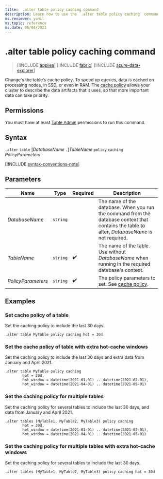 ```yaml
---
title:  .alter table policy caching command
description: Learn how to use the `.alter table policy caching` command to change the table's cache policy.
ms.reviewer: yonil
ms.topic: reference
ms.date: 06/04/2023
---
```

# .alter table policy caching command

> [!INCLUDE [applies](../includes/applies-to-version/applies.md)] [!INCLUDE [fabric](../includes/applies-to-version/fabric.md)] [!INCLUDE [azure-data-explorer](../includes/applies-to-version/azure-data-explorer.md)]

Change's the table's cache policy. To speed up queries, data is cached on processing nodes, in SSD, or even in RAM. The [cache policy](cache-policy.md) allows your cluster to describe the data artifacts that it uses, so that more important data can take priority.

## Permissions

You must have at least [Table Admin](../access-control/role-based-access-control.md) permissions to run this command.

## Syntax

`.alter` `table` [*DatabaseName* `.`]*TableName* `policy` `caching` *PolicyParameters*

[!INCLUDE [syntax-conventions-note](../includes/syntax-conventions-note.md)]

## Parameters

|Name|Type|Required|Description|
|--|--|--|--|
| *DatabaseName* | `string` | | The name of the database. When you run the command from the database context that contains the table to alter, *DatabaseName* is not required.|
| *TableName* | `string` |  :heavy_check_mark: | The name of the table. Use without *DatabaseName* when running in the required database's context.|
| *PolicyParameters* | `string` |  :heavy_check_mark: | The policy parameters to set. See [cache policy](cache-policy.md).|

## Examples

### Set cache policy of a table

Set the caching policy to include the last 30 days.

```kusto
.alter table MyTable policy caching hot = 30d
```

### Set the cache policy of table with extra hot-cache windows

Set the caching policy to include the last 30 days and extra data from January and April 2021.

```kusto
.alter table MyTable policy caching 
        hot = 30d,
        hot_window = datetime(2021-01-01) .. datetime(2021-02-01),
        hot_window = datetime(2021-04-01) .. datetime(2021-05-01)
```

### Set the caching policy for multiple tables 

Set the caching policy for several tables to include the last 30 days, and data from January and April 2021.

```kusto
.alter tables (MyTable1, MyTable2, MyTable3) policy caching 
        hot = 30d,
        hot_window = datetime(2021-01-01) .. datetime(2021-02-01),
        hot_window = datetime(2021-04-01) .. datetime(2021-05-01)
```

### Set the caching policy for multiple tables with extra hot-cache windows

Set the caching policy for several tables to include the last 30 days.

```kusto
.alter tables (MyTable1, MyTable2, MyTable3) policy caching hot = 30d
```
